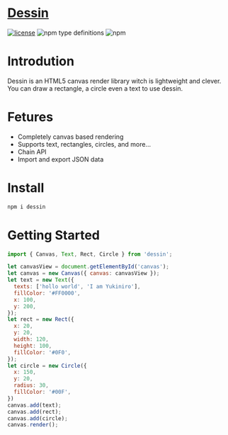 # [Dessin](https://github.com/Yukiniro/dessin)
[![license](https://img.shields.io/static/v1?label=licence&message=MIT&color=blue&style=flat-square)](https://github.com/Yukiniro/dessin/blob/main/LICENSE)
![npm type definitions](https://img.shields.io/npm/types/typescript?style=flat-square)
![npm](https://img.shields.io/npm/v/dessin?style=flat-square&color=blue)
# Introdution
Dessin is an HTML5 canvas render library witch is lightweight and clever. You can draw a rectangle,  a circle even a text to use dessin.

# Fetures
- Completely canvas based rendering
- Supports text, rectangles, circles, and more...
- Chain API
- Import and export JSON data

# Install
```bash
npm i dessin
```
# Getting Started
```javascript
import { Canvas, Text, Rect, Circle } from 'dessin';

let canvasView = document.getElementById('canvas');
let canvas = new Canvas({ canvas: canvasView });
let text = new Text({
  texts: ['hollo world', 'I am Yukiniro'],
  fillColor: '#FF0000',
  x: 100,
  y: 200,
});
let rect = new Rect({
  x: 20, 
  y: 20,
  width: 120,
  height: 100,
  fillColor: '#0F0',
});
let circle = new Circle({
  x: 150, 
  y: 20,
  radius: 30,
  fillColor: '#00F',
})
canvas.add(text);
canvas.add(rect);
canvas.add(circle);
canvas.render();
```